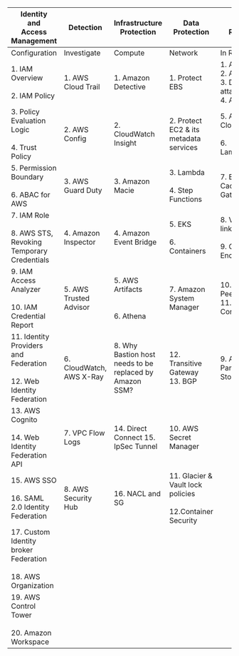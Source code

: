 | Identity<br>and<br>Access Management                                       | Detection                 | Infrastructure Protection                                | Data Protection                                                 | Incident Response                                                  |
| -------------------------------------------------------------------------- | ------------------------- | -------------------------------------------------------- | --------------------------------------------------------------- | ------------------------------------------------------------------ |
| Configuration                                                              | Investigate               | Compute                                                  | Network                                                         | In Rest                                                            | In Transit |
| 1\. IAM Overview<br><br>2\. IAM Policy                                     | 1\. AWS Cloud Trail       | 1\. Amazon Detective                                     | 1\. Protect EBS                                                 | 1\. AWS WAF,<br>2\. AWS Shield,<br>3\. DDoS attack,<br>4\. AWS SES | 1\. KMS, Key Policies<br>2\. KMS Key Rotation<br>3\. Own Key Pair KMS<br>3\. KMS with EBS | 1\. ELB | 1\. AWS Abuse Notice |
| 3\. Policy Evaluation Logic<br><br>4\. Trust Policy                        | 2\. AWS Config            | 2\. CloudWatch Insight                                   | 2\. Protect EC2 & its metadata services                         | 5\. AWS CloudFront<br><br>6\. Lambda@Edge                          | 4\. KMS Grants<br>5\. KMS via Service<br>6\. Cross Account KMS | 2\. AWS Certificate Man. | 2\. AWS Guard Duty |
| 5\. Permission Boundary<br><br>6\. ABAC for AWS                            | 3\. AWS Guard Duty        | 3\. Amazon Macie                                         | 3\. Lambda<br><br>4\. Step Functions                            | 7\. Elastic Cache, API Gateway                                     | 6\. EBS Encryption, snapshot, Transfer Encrypted EBS | 3\. ELB with Certificate Manager | 3\. Handle Expose Access keys |
| 7\. IAM Role<br><br>8\. AWS STS, Revoking Temporary Credentials            | 4\. Amazon Inspector      | 4\. Amazon Event Bridge                                  | 5\. EKS<br><br>6\. Containers                                   | 8\. VPC Private link<br><br>9\. Gateway Endpoint                   | 7\. S3 Encryption,<br>S3 Object Lock<br>S3 Policies, ACL | 4\. HTTP VS TCP listeners in ELB<br><br>5\. API Gateway Edge Optimized<br><br><br>6\. HTTPS Listeners for ALB<br><br>7\. Network Packet Inspection<br><br>8\. SES | 4\. Handle compromised EC2 instances |
| 9\. IAM Access Analyzer<br><br>10\. IAM Credential Report                  | 5\. AWS Trusted Advisor   | 5\. AWS Artifacts<br><br><br>6\. Athena                  | 7\. Amazon System Manager                                       | 10\. VPC Peering<br>11\. VPN Connect                               | 8\. RDS Encryption, Dynamodb | 5\. 4 steps to address incidents:<br>1.Educate<br>2.Prepare 3.Simulate<br>4.Iterate |
| 11\. Identity Providers and Federation<br><br>12\. Web Identity Federation | 6\. CloudWatch, AWS X-Ray | 8\. Why Bastion host needs to be replaced by Amazon SSM? | 12\. Transitive Gateway<br>13\. BGP                             | 9\. AWS SSM Parameter Store                                        |
| 13\. AWS Cognito<br><br>14\. Web Identity Federation API                   | 7\. VPC Flow Logs         | 14\. Direct Connect 15. IpSec Tunnel                     | 10\. AWS Secret Manager                                         |
| 15\. AWS SSO<br><br>16\. SAML 2.0 Identity Federation                      | 8\. AWS Security Hub      | 16\. NACL and SG                                         | 11\. Glacier & Vault lock policies<br><br>12.Container Security |
| 17\. Custom Identity broker Federation<br><br>18\. AWS Organization        |                           |                                                          |                                                                 |                                                                    |  |  |  |
| 19\. AWS Control Tower<br><br>20\. Amazon Workspace                        |                           |                                                          |                                                                 |                                                                    |  |  |
